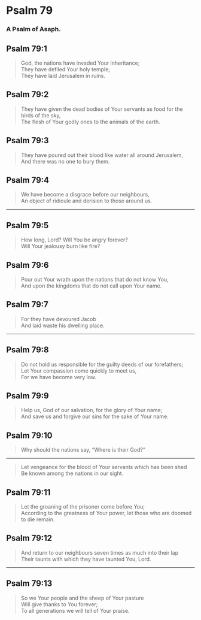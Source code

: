 # Psalm 79

### A Psalm of Asaph.

## Psalm 79:1

> God, the nations have invaded Your inheritance;  
> They have defiled Your holy temple;  
> They have laid Jerusalem in ruins.

## Psalm 79:2

> They have given the dead bodies of Your servants as food for the birds of the sky,  
> The flesh of Your godly ones to the animals of the earth.

## Psalm 79:3

> They have poured out their blood like water all around Jerusalem,  
> And there was no one to bury them.

## Psalm 79:4

> We have become a disgrace before our neighbours,  
> An object of ridicule and derision to those around us.

---

## Psalm 79:5

> How long, Lord? Will You be angry forever?  
> Will Your jealousy burn like fire?

## Psalm 79:6

> Pour out Your wrath upon the nations that do not know You,  
> And upon the kingdoms that do not call upon Your name.

## Psalm 79:7

> For they have devoured Jacob  
> And laid waste his dwelling place.

---

## Psalm 79:8

> Do not hold us responsible for the guilty deeds of our forefathers;  
> Let Your compassion come quickly to meet us,  
> For we have become very low.

## Psalm 79:9

> Help us, God of our salvation, for the glory of Your name;  
> And save us and forgive our sins for the sake of Your name.

## Psalm 79:10

> Why should the nations say, “Where is their God?”

---

> Let vengeance for the blood of Your servants which has been shed  
> Be known among the nations in our sight.

## Psalm 79:11

> Let the groaning of the prisoner come before You;  
> According to the greatness of Your power, let those who are doomed to die remain.

## Psalm 79:12

> And return to our neighbours seven times as much into their lap  
> Their taunts with which they have taunted You, Lord.

---

## Psalm 79:13

> So we Your people and the sheep of Your pasture  
> Will give thanks to You forever;  
> To all generations we will tell of Your praise.

